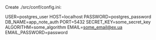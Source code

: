 Create ./src/conf/config.ini:

USER=postgres_user
HOST=localhost
PASSWORD=postgres_password
DB_NAME=app_note_auth
PORT=5432
SECRET_KEY=some_secret_key
ALGORITHM=some_algorithm
EMAIL=some_email@ex.ua
EMAIL_PASSWORD=password